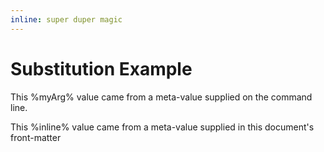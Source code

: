 ```yaml
---
inline: super duper magic
---
```

# Substitution Example

This %myArg% value came from a meta-value supplied on the command line.

This %inline% value came from a meta-value supplied in this document's front-matter

